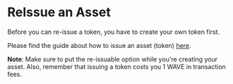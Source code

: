 # ReIssue an Asset

Before you can re-issue a token, you have to create your own token first.

Please find the guide about how to issue an asset \(token\) [here](https://waves-platform.gitbooks.io/wavesdocs/content/waves-client/assets-management/issue-an-asset.html).

**Note**: Make sure to put the re-issuable option while you're creating your asset. Also, remember that issuing a token costs you 1 WAVE in transaction fees.

